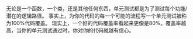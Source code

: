 无论是一个函数，一个类，还是其他任何东西，单元测试都是为了测试每个功能/潜在的逻辑路径。
事实上，为你的代码的每一个可能的流程写一个单元测试被称为100%代码覆盖。
现实上，一个好的代码覆盖率看起来更像是80%。覆盖率越高，当你的单元测试通过时，你对你的代码就越有信心。